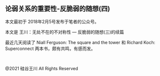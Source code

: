 ## 论弱关系的重要性-反脆弱的随想(四)

本文最初于 2018年2月5号发布于笔者的公众号。

本文是 王川：无处不在的不对称性 &#8212; 反脆弱的随想(三)的续篇

最近几天阅读了 Niall Ferguson: The square and the tower 和 Richard Koch: Superconnect 两本书，颇有共鸣，有感而发。

&nbsp;

@2021 硅谷王川 All Rights Reserved

